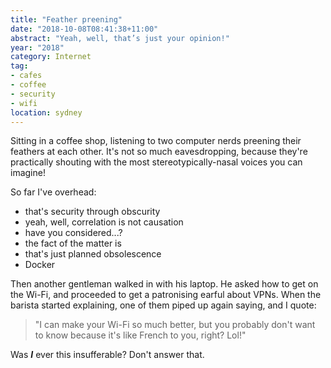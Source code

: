 ```yaml
---
title: "Feather preening"
date: "2018-10-08T08:41:38+11:00"
abstract: "Yeah, well, that’s just your opinion!"
year: "2018"
category: Internet
tag:
- cafes
- coffee
- security
- wifi
location: sydney
---
```

Sitting in a coffee shop, listening to two computer nerds preening their feathers at each other. It's not so much eavesdropping, because they're practically shouting with the most stereotypically-nasal voices you can imagine!

So far I've overhead:

* that's security through obscurity
* yeah, well, correlation is not causation
* have you considered...?
* the fact of the matter is
* that's just planned obsolescence
* Docker

Then another gentleman walked in with his laptop. He asked how to get on the Wi-Fi, and proceeded to get a patronising earful about VPNs. When the barista started explaining, one of them piped up again saying, and I quote:

> "I can make your Wi-Fi so much better, but you probably don't want to know because it's like French to you, right? Lol!"

Was ***I*** ever this insufferable? Don't answer that.

